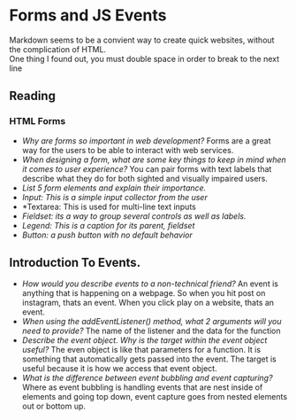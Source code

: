 # Forms and JS Events

Markdown seems to be a convient way to create quick websites, without the complication of HTML.  
One thing I found out, you must double space in order to break to the next line

## Reading

### HTML Forms

* *Why are forms so important in web development?* Forms are a great way for the users to be able to interact with web services.
* *When designing a form, what are some key things to keep in mind when it comes to user experience?* You can pair forms with text labels that describe what they do for both sighted and visually impaired users. 
* *List 5 form elements and explain their importance.*  
* *Input: This is a simple input collector from the user*
* *Textarea: This is used for multi-line text inputs
* *Fieldset: its a way to group several controls as well as labels.*
* *Legend: This is a caption for its parent, fieldset*
* *Button: a push button with no default behavior*

## Introduction To Events.

* *How would you describe events to a non-technical friend?* An event is anything that is happening on a webpage. So when you hit post on instagram, thats an event. When you click play on a website, thats an event. 
* *When using the addEventListener() method, what 2 arguments will you need to provide?* The name of the listener and the data for the function
* *Describe the event object. Why is the target within the event object useful?* The even object is like that parameters for a function. It is something that automatically gets passed into the event. The target is useful because it is how we access that event object.
* *What is the difference between event bubbling and event capturing?* Where as event bubbling is handling events that are nest inside of elements and going top down, event capture goes from nested elements out or bottom up. 
